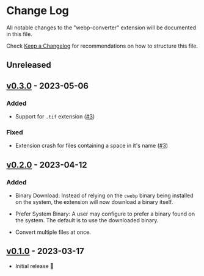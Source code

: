 # Change Log

All notable changes to the "webp-converter" extension will be documented in this file.

Check [Keep a Changelog](http://keepachangelog.com/) for recommendations on how to structure this file.

## Unreleased

## [v0.3.0](https://github.com/axelrindle/vscode-webp/releases/tag/v0.3.0) - 2023-05-06

### Added

- Support for `.tif` extension ([#3](https://github.com/axelrindle/vscode-webp/pull/3))

### Fixed

- Extension crash for files containing a space in it's name ([#3](https://github.com/axelrindle/vscode-webp/pull/3))

## [v0.2.0](https://github.com/axelrindle/vscode-webp/releases/tag/v0.1.0) - 2023-04-12

### Added

- Binary Download: Instead of relying on the `cwebp` binary being installed on the system, the
extension will now download a binary itself.

- Prefer System Binary: A user may configure to prefer a binary found on the system. The default
is to use the downloaded binary.

- Convert multiple files at once.


## [v0.1.0](https://github.com/axelrindle/vscode-webp/releases/tag/v0.1.0) - 2023-03-17

- Initial release 🎉

